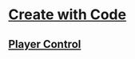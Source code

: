 # [Create with Code](https://learn.unity.com/course/create-with-code)

## [Player Control](https://learn.unity.com/project/unit-1-driving-simulation)
